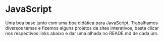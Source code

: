 # JavaScript 

<p> 
  Uma boa base junto com uma boa didática para JavaScript. Trabalhamos diversos temas e fizemos alguns projetos de sites interativos, basta clicar nos respectivos links abaixo e dar uma olhada no READE.md de cada um.
</p>
